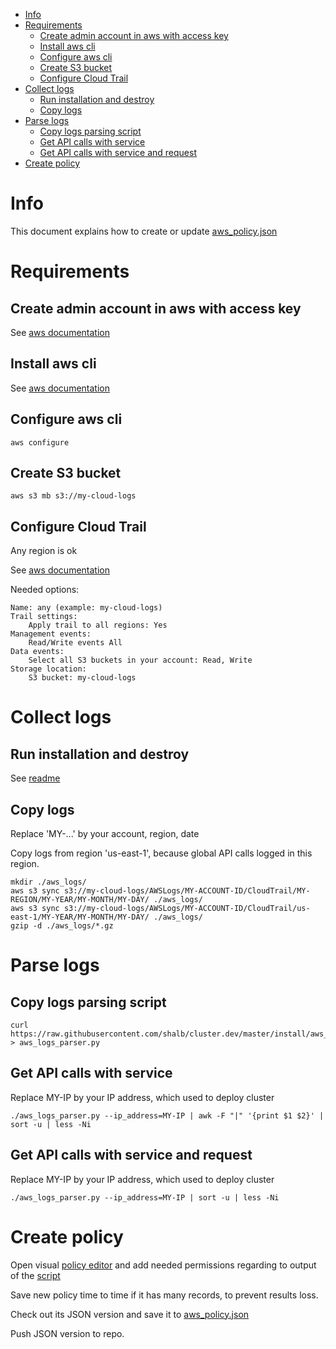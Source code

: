    * [Info](#info)
   * [Requirements](#requirements)
      * [Create admin account in aws with access key](#create-admin-account-in-aws-with-access-key)
      * [Install aws cli](#install-aws-cli)
      * [Configure aws cli](#configure-aws-cli)
      * [Create S3 bucket](#create-s3-bucket)
      * [Configure Cloud Trail](#configure-cloud-trail)
   * [Collect logs](#collect-logs)
      * [Run installation and destroy](#run-installation-and-destroy)
      * [Copy logs](#copy-logs)
   * [Parse logs](#parse-logs)
      * [Copy logs parsing script](#copy-logs-parsing-script)
      * [Get API calls with service](#get-api-calls-with-service)
      * [Get API calls with service and request](#get-api-calls-with-service-and-request)
   * [Create policy](#create-policy)

# Info

This document explains how to create or update [aws_policy.json](../install/aws_policy.json)

# Requirements

## Create admin account in aws with access key

See [aws documentation](https://docs.aws.amazon.com/IAM/latest/UserGuide/id_users_create.html)

## Install aws cli

See [aws documentation](https://docs.aws.amazon.com/cli/latest/userguide/cli-chap-install.html)

## Configure aws cli

~~~~
aws configure
~~~~

## Create S3 bucket

~~~~
aws s3 mb s3://my-cloud-logs
~~~~

## Configure Cloud Trail

Any region is ok

See [aws documentation](https://docs.aws.amazon.com/awscloudtrail/latest/userguide/cloudtrail-tutorial.html#tutorial-step2)

Needed options:

~~~~
Name: any (example: my-cloud-logs)
Trail settings:
    Apply trail to all regions: Yes
Management events:
    Read/Write events All
Data events:
    Select all S3 buckets in your account: Read, Write 
Storage location:
    S3 bucket: my-cloud-logs
~~~~

# Collect logs

## Run installation and destroy

See [readme](../README.md)

## Copy logs

Replace 'MY-...' by your account, region, date

Copy logs from region 'us-east-1', because global API calls logged in this region.

~~~~
mkdir ./aws_logs/
aws s3 sync s3://my-cloud-logs/AWSLogs/MY-ACCOUNT-ID/CloudTrail/MY-REGION/MY-YEAR/MY-MONTH/MY-DAY/ ./aws_logs/
aws s3 sync s3://my-cloud-logs/AWSLogs/MY-ACCOUNT-ID/CloudTrail/us-east-1/MY-YEAR/MY-MONTH/MY-DAY/ ./aws_logs/
gzip -d ./aws_logs/*.gz
~~~~

# Parse logs

## Copy logs parsing script

~~~~
curl https://raw.githubusercontent.com/shalb/cluster.dev/master/install/aws_logs_parser.py > aws_logs_parser.py
~~~~

## Get API calls with service

Replace MY-IP by your IP address, which used to deploy cluster

~~~~
./aws_logs_parser.py --ip_address=MY-IP | awk -F "|" '{print $1 $2}' | sort -u | less -Ni
~~~~

## Get API calls with service and request

Replace MY-IP by your IP address, which used to deploy cluster

~~~~
./aws_logs_parser.py --ip_address=MY-IP | sort -u | less -Ni
~~~~

# Create policy

Open visual [policy editor](https://console.aws.amazon.com/iam/home?#/policies$new?step=edit) and add needed permissions regarding to output of the [script](../install/aws_logs_parser.py)

Save new policy time to time if it has many records, to prevent results loss.

Check out its JSON version and save it to [aws_policy.json](../install/aws_policy.json)

Push JSON version to repo.

